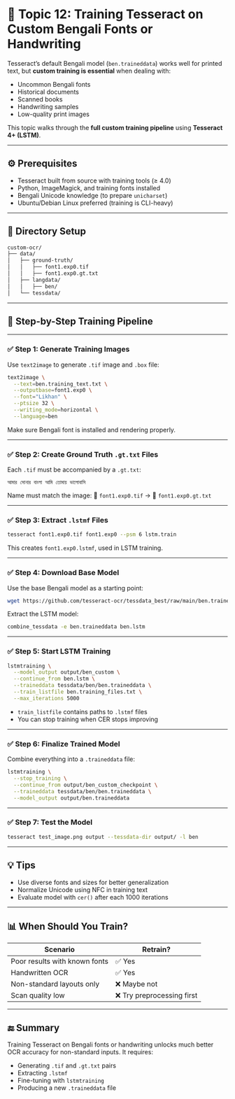 # 📘 Topic 12: Training Tesseract on Custom Bengali Fonts or Handwriting

Tesseract’s default Bengali model (`ben.traineddata`) works well for printed text, but **custom training is essential** when dealing with:

* Uncommon Bengali fonts
* Historical documents
* Scanned books
* Handwriting samples
* Low-quality print images

This topic walks through the **full custom training pipeline** using **Tesseract 4+ (LSTM)**.

---

## ⚙️ Prerequisites

* Tesseract built from source with training tools (≥ 4.0)
* Python, ImageMagick, and training fonts installed
* Bengali Unicode knowledge (to prepare `unicharset`)
* Ubuntu/Debian Linux preferred (training is CLI-heavy)

---

## 📁 Directory Setup

```bash
custom-ocr/
├── data/
│   ├── ground-truth/
│   │   ├── font1.exp0.tif
│   │   ├── font1.exp0.gt.txt
│   ├── langdata/
│   │   ├── ben/
│   └── tessdata/
```

---

## 🧾 Step-by-Step Training Pipeline

---

### ✅ Step 1: Generate Training Images

Use `text2image` to generate `.tif` image and `.box` file:

```bash
text2image \
  --text=ben.training_text.txt \
  --outputbase=font1.exp0 \
  --font="Likhan" \
  --ptsize 32 \
  --writing_mode=horizontal \
  --language=ben
```

Make sure Bengali font is installed and rendering properly.

---

### ✅ Step 2: Create Ground Truth `.gt.txt` Files

Each `.tif` must be accompanied by a `.gt.txt`:

```text
আমার সোনার বাংলা আমি তোমায় ভালোবাসি
```

Name must match the image:
📄 `font1.exp0.tif` → 📄 `font1.exp0.gt.txt`

---

### ✅ Step 3: Extract `.lstmf` Files

```bash
tesseract font1.exp0.tif font1.exp0 --psm 6 lstm.train
```

This creates `font1.exp0.lstmf`, used in LSTM training.

---

### ✅ Step 4: Download Base Model

Use the base Bengali model as a starting point:

```bash
wget https://github.com/tesseract-ocr/tessdata_best/raw/main/ben.traineddata
```

Extract the LSTM model:

```bash
combine_tessdata -e ben.traineddata ben.lstm
```

---

### ✅ Step 5: Start LSTM Training

```bash
lstmtraining \
  --model_output output/ben_custom \
  --continue_from ben.lstm \
  --traineddata tessdata/ben/ben.traineddata \
  --train_listfile ben.training_files.txt \
  --max_iterations 5000
```

* `train_listfile` contains paths to `.lstmf` files
* You can stop training when CER stops improving

---

### ✅ Step 6: Finalize Trained Model

Combine everything into a `.traineddata` file:

```bash
lstmtraining \
  --stop_training \
  --continue_from output/ben_custom_checkpoint \
  --traineddata tessdata/ben/ben.traineddata \
  --model_output output/ben.traineddata
```

---

### ✅ Step 7: Test the Model

```bash
tesseract test_image.png output --tessdata-dir output/ -l ben
```

---

## 💡 Tips

* Use diverse fonts and sizes for better generalization
* Normalize Unicode using NFC in training text
* Evaluate model with `cer()` after each 1000 iterations

---

## 📊 When Should You Train?

| Scenario                      | Retrain?                  |
| ----------------------------- | ------------------------- |
| Poor results with known fonts | ✅ Yes                     |
| Handwritten OCR               | ✅ Yes                     |
| Non-standard layouts only     | ❌ Maybe not               |
| Scan quality low              | ❌ Try preprocessing first |

---

## 🔚 Summary

Training Tesseract on Bengali fonts or handwriting unlocks much better OCR accuracy for non-standard inputs. It requires:

* Generating `.tif` and `.gt.txt` pairs
* Extracting `.lstmf`
* Fine-tuning with `lstmtraining`
* Producing a new `.traineddata` file
